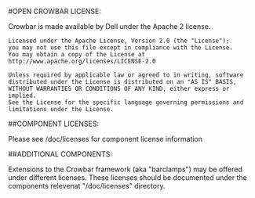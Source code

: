 #OPEN CROWBAR LICENSE:

Crowbar is made available by Dell under the Apache 2 license.

    Licensed under the Apache License, Version 2.0 (the "License");
    you may not use this file except in compliance with the License.
    You may obtain a copy of the License at http://www.apache.org/licenses/LICENSE-2.0    
    
    Unless required by applicable law or agreed to in writing, software
    distributed under the License is distributed on an "AS IS" BASIS,
    WITHOUT WARRANTIES OR CONDITIONS OF ANY KIND, either express or implied.
    See the License for the specific language governing permissions and
    limitations under the License.

##COMPONENT LICENSES:

Please see /doc/licenses for component license information

##ADDITIONAL COMPONENTS:

Extensions to the Crowbar framework (aka "barclamps") may be offered under different licenses.  These licenses should be documented under the components relevenat "/doc/licenses" directory.
